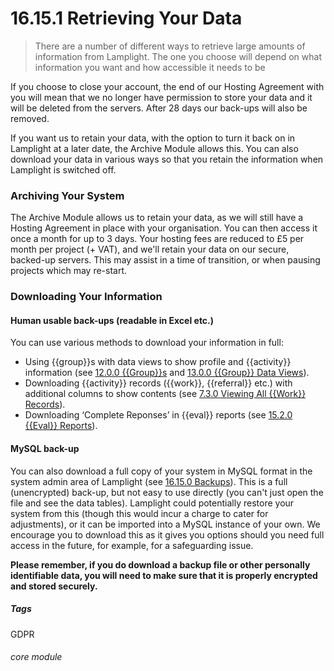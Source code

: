 # 16.15.1 <i class="fas fa-exchange-alt"></i> Retrieving Your Data

> There are a number of different ways to retrieve large amounts of information from Lamplight. The one you choose will depend on what information you want and how accessible it needs to be



If you choose to close your account, the end of our Hosting Agreement with you will mean that we no longer have permission to store your data and it will be deleted from the servers. After 28 days our back-ups will also be removed.  

If you want us to retain your data, with the option to turn it back on in Lamplight at a later date, the Archive Module allows this. 
You can also download your data in various ways so that you retain the information when Lamplight is switched off. 

### Archiving Your System

The Archive Module allows us to retain your data, as we will still have a Hosting Agreement in place with your organisation. You can then access it once a month for up to 3 days. Your hosting fees are reduced to £5 per month per project (+ VAT), and we'll retain your data on our secure, backed-up servers. This may assist in a time of transition, or when pausing projects which may re-start.

### Downloading Your Information

#### Human usable back-ups (readable in Excel etc.)

You can use various methods to download your information in full:
   - Using {{group}}s with data views to show profile and {{activity}} information (see [12.0.0 {{Group}}s](/help/index/p/12.0.0) and [13.0.0 {{Group}} Data Views](/help/index/p/13.0.0)).
   - Downloading {{activity}} records ({{work}}, {{referral}} etc.) with additional columns to show contents (see [7.3.0 Viewing All {{Work}} Records](/help/index/p/7.3.0)).
   - Downloading ‘Complete Reponses’ in {{eval}} reports (see [15.2.0 {{Eval}} Reports](/help/index/p/15.2.0)).
   
#### MySQL back-up

You can also download a full copy of your system in MySQL format in the system admin area of Lamplight (see [16.15.0 Backups](/help/index/p/16.15.0)). This is a full (unencrypted) back-up, but not easy to use directly (you can't just open the file and see the data tables). Lamplight could potentially restore your system from this (though this would incur a charge to cater for adjustments), or it can be imported into a MySQL instance of your own.  We encourage you to download this as it gives you options should you need full access in the future, for example, for a safeguarding issue. 

**Please remember, if you do download a backup file or other personally identifiable data, you will need to make sure that it is properly encrypted and stored securely.**


##### Tags
GDPR

###### core module

